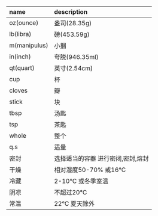 name         | description
:-           | :-
oz(ounce)    | 盎司(28.35g)
lb(libra)    | 磅(453.59g)
m(manipulus) | 小捆
in(inch)     | 夸脱(946.35ml)
qt(quart)    | 英寸(2.54cm)
cup          | 杯
cloves       | 瓣
stick        | 块
tbsp         | 汤匙
tsp          | 茶匙
whole        | 整个
q.s          | 适量
密封         | 选择适当的容器 进行密闭,密封,熔封
干燥         | 相对湿度50-70% 或16℃
冷藏         | 2-10℃ 或冬季室温
阴凉         | 不超过20℃
常温         | 22℃ 夏天除外